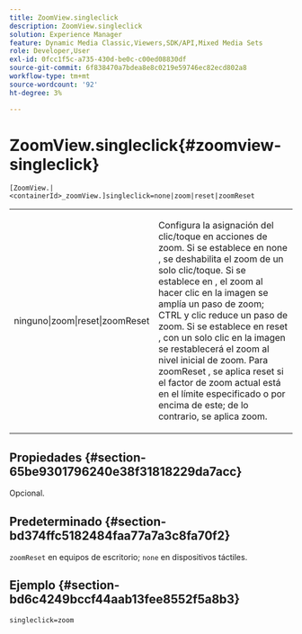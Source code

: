 ```yaml
---
title: ZoomView.singleclick
description: ZoomView.singleclick
solution: Experience Manager
feature: Dynamic Media Classic,Viewers,SDK/API,Mixed Media Sets
role: Developer,User
exl-id: 0fcc1f5c-a735-430d-be0c-c00ed08830df
source-git-commit: 6f838470a7bdea8e8c0219e59746ec82ecd802a8
workflow-type: tm+mt
source-wordcount: '92'
ht-degree: 3%

---
```


# ZoomView.singleclick{#zoomview-singleclick}

`[ZoomView.|<containerId>_zoomView.]singleclick=none|zoom|reset|zoomReset`

<table id="table_82C9252157DB41B5B98505855975D2F5"> 
 <tbody> 
  <tr> 
   <td colname="col1"> <p> <span class="codeph"> ninguno|zoom|reset|zoomReset </span> </p> </td> 
   <td colname="col2"> <p> Configura la asignación del clic/toque en acciones de zoom. Si se establece en <span class="codeph"> none </span>, se deshabilita el zoom de un solo clic/toque. Si se establece en <span class="codeph">, el zoom </span> al hacer clic en la imagen se amplía un paso de zoom; CTRL y clic reduce un paso de zoom. Si se establece en <span class="codeph"> reset </span>, con un solo clic en la imagen se restablecerá el zoom al nivel inicial de zoom. Para <span class="codeph"> zoomReset </span>, se aplica reset si el factor de zoom actual está en el límite especificado o por encima de este; de lo contrario, se aplica zoom. </p> </td> 
  </tr> 
 </tbody> 
</table>

## Propiedades {#section-65be9301796240e38f31818229da7acc}

Opcional.

## Predeterminado {#section-bd374ffc5182484faa77a7a3c8fa70f2}

`zoomReset` en equipos de escritorio; `none` en dispositivos táctiles.

## Ejemplo {#section-bd6c4249bccf44aab13fee8552f5a8b3}

`singleclick=zoom`
